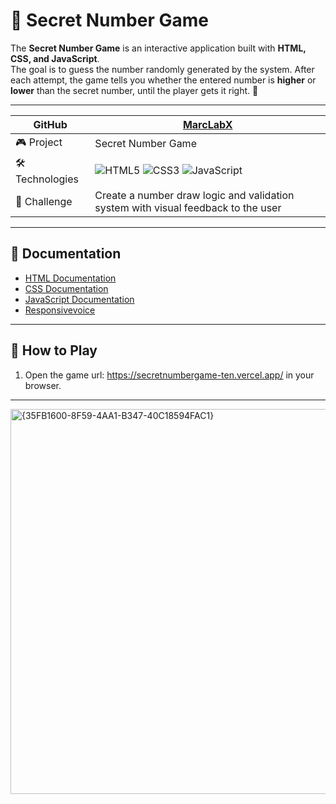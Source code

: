 # 🔢 Secret Number Game

The **Secret Number Game** is an interactive application built with **HTML, CSS, and JavaScript**.  
The goal is to guess the number randomly generated by the system. After each attempt, the game tells you whether the entered number is **higher** or **lower** than the secret number, until the player gets it right. 🎯

---

| GitHub   | [MarcLabX](https://github.com/MarcLabX/) |
|----------|-------------------------------------------|
| 🎮 Project | Secret Number Game |
| 🛠️ Technologies | ![HTML5](https://img.shields.io/badge/HTML5-E34F26?style=for-the-badge&logo=html5&logoColor=white) ![CSS3](https://img.shields.io/badge/CSS3-1572B6?style=for-the-badge&logo=css3&logoColor=white) ![JavaScript](https://img.shields.io/badge/JavaScript-F7DF1E?style=for-the-badge&logo=javascript&logoColor=black) |
| 📌 Challenge | Create a number draw logic and validation system with visual feedback to the user |
---

## 📖 Documentation

- [HTML Documentation](https://developer.mozilla.org/en-US/docs/Web/HTML)  
- [CSS Documentation](https://developer.mozilla.org/en-US/docs/Web/CSS)  
- [JavaScript Documentation](https://developer.mozilla.org/en-US/docs/Web/JavaScript)
- [Responsivevoice](https://responsivevoice.org/)  

---

## 🚀 How to Play

1. Open the game url: https://secretnumbergame-ten.vercel.app/  in your browser.  

---

<img width="1341" height="616" alt="{35FB1600-8F59-4AA1-B347-40C18594FAC1}" src="https://github.com/user-attachments/assets/aebea292-5bef-4625-9f73-d0e197f21f8a" />


